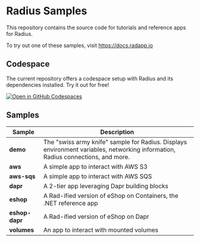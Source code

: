 # Radius Samples

This repository contains the source code for tutorials and reference apps for Radius.

To try out one of these samples, visit <https://docs.radapp.io>

## Codespace

The current repository offers a codespace setup with Radius and its dependencies installed.  Try it out for free!

[![Open in GitHub Codespaces](https://github.com/codespaces/badge.svg)](https://codespaces.new/radius-project/samples)

## Samples

| Sample | Description |
|--------|-------------|
| **demo** | The "swiss army knife" sample for Radius. Displays environment variables, networking information, Radius connections, and more.
| **aws** | A simple app to interact with AWS S3
| **aws-sqs** | A simple app to interact with AWS SQS
| **dapr** | A 2-tier app leveraging Dapr building blocks
| **eshop** | A Rad-ified version of eShop on Containers, the .NET reference app
| **eshop-dapr** | A Rad-ified version of eShop on Dapr
| **volumes** | An app to interact with mounted volumes
